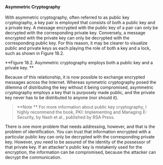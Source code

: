 #### Asymmetric Cryptography

With asymmetric cryptography, often referred to as public key cryptography, a key pair is employed that consists of both a public key and a private key. A message encrypted with the public key of a pair can only be decrypted with the corresponding private key. Conversely, a message encrypted with the private key can only be decrypted with the corresponding public key. For this reason, it may be clearer to visualize public and private keys as each playing the role of both a key and a lock, such as shown in Figure 18.2.

**Figure 18.2. Asymmetric cryptography employs both a public key and a private key.
**

Because of this relationship, it is now possible to exchange encrypted messages across the Internet. Whereas symmetric cryptography posed the dilemma of distributing the key without it being compromised, asymmetric cryptography employs a key that is purposely made public, and the private key never has to be distributed to anyone (nor should it).

>**Note
**
For more information about public key cryptography, I highly recommend the book, PKI: Implementing and Managing E-Security, by Nash et al., published by RSA Press.

There is one more problem that needs addressing, however, and that is the problem of identification. You can trust that information encrypted with a particular public key can only be decrypted with the corresponding private key. However, you need to be assured of the identity of the possessor of that private key. If an attacker's public key is mistakenly used for the encryption, the information can be compromised, because the attacker can decrypt the communication.